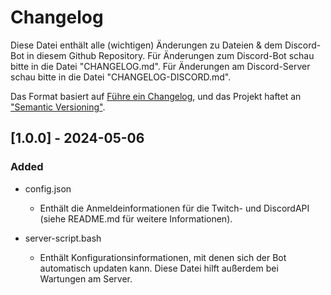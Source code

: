 # Changelog

Diese Datei enthält alle (wichtigen) Änderungen zu Dateien & dem Discord-Bot in diesem Github Repository. Für Änderungen zum Discord-Bot schau bitte in die Datei "CHANGELOG.md". Für Änderungen am Discord-Server schau bitte in die Datei "CHANGELOG-DISCORD.md".

Das Format basiert auf [Führe ein Changelog](https://keepachangelog.com/en/1.1.0/),
und das Projekt haftet an ["Semantic Versioning"](https://semver.org/spec/v2.0.0.html).

## [1.0.0] - 2024-05-06

### Added
- config.json

  - Enthält die Anmeldeinformationen für die Twitch- und DiscordAPI (siehe README.md für weitere Informationen).

- server-script.bash

  - Enthält Konfigurationsinformationen, mit denen sich der Bot automatisch updaten kann. Diese Datei hilft außerdem bei Wartungen am Server.